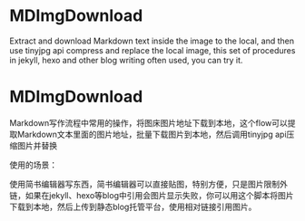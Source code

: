 # MDImgDownload

Extract and download Markdown text inside the image to the local, and then use tinyjpg api compress and replace the local image, this set of procedures in jekyll, hexo and other blog writing often used, you can try it.

# MDImgDownload

Markdown写作流程中常用的操作，将图床图片地址下载到本地，这个flow可以提取Markdown文本里面的图片地址，批量下载图片到本地，然后调用tinyjpg api压缩图片并替换

使用的场景：

使用简书编辑器写东西，简书编辑器可以直接贴图，特别方便，只是图片限制外链，如果在jekyll、hexo等blog中引用会图片显示失败，你可以用这个脚本将图片下载到本地，然后上传到静态blog托管平台，使用相对链接引用图片。
